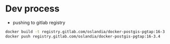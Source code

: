 # Dev process

- pushing to gitlab registry 

```bash
docker build -t registry.gitlab.com/oslandia/docker-postgis-pgtap:16-3.4 .
docker push registry.gitlab.com/oslandia/docker-postgis-pgtap:16-3.4
```


